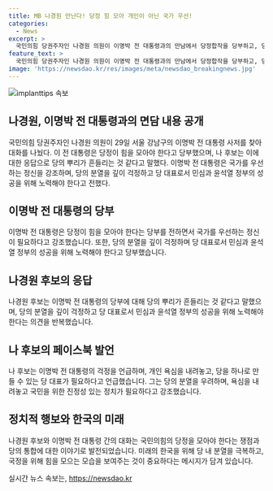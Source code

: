 ```yaml
---
title: MB 나경원 만난다! 당정 힘 모아 개인이 아닌 국가 우선!
categories:
  - News
excerpt: >
  국민의힘 당권주자인 나경원 의원이 이명박 전 대통령과의 만남에서 당정합작을 당부하고, 당의 분열을 우려했다. 이 전 대통령은 나 후보를 향해 국가를 우선하는 정신을 강조했고, 나 후보는 당의 단결을 강조하며 후보직에 대한 진정성을 언급했다. 이는 이명박 전 대통령의 지지를 받으려는 시도와 함께, 정치의 진정성과 국민을 위한 정치적 메시지를 전달하는 의도로 해석된다.
feature_text: >
  국민의힘 당권주자인 나경원 의원이 이명박 전 대통령과의 만남에서 당정합작을 당부하고, 당의 분열을 우려했다. 이 전 대통령은 나 후보를 향해 국가를 우선하는 정신을 강조했고, 나 후보는 당의 단결을 강조하며 후보직에 대한 진정성을 언급했다. 이는 이명박 전 대통령의 지지를 받으려는 시도와 함께, 정치의 진정성과 국민을 위한 정치적 메시지를 전달하는 의도로 해석된다.
image: 'https://newsdao.kr/res/images/meta/newsdao_breakingnews.jpg'
---
```


<p><img src="https://newsdao.kr/res/images/meta/newsdao_breakingnews.jpg" alt="implanttips 속보" /></p>

<h2 data-ke-size="size26">나경원, 이명박 전 대통령과의 면담 내용 공개</h2>

<p data-ke-size="size16">국민의힘 당권주자인 나경원 의원이 29일 서울 강남구의 이명박 전 대통령 사저를 찾아 대화를 나눴다. 이 전 대통령은 당정이 힘을 모아야 한다고 당부했으며, 나 후보는 이에 대한 응답으로 당의 뿌리가 흔들리는 것 같다고 말했다. 이명박 전 대통령은 국가를 우선하는 정신을 강조하며, 당의 분열을 깊이 걱정하고 당 대표로서 민심과 윤석열 정부의 성공을 위해 노력해야 한다고 전했다.</p>

<h2 data-ke-size="size26">이명박 전 대통령의 당부</h2>

<p data-ke-size="size16">이명박 전 대통령은 당정이 힘을 모아야 한다는 당부를 전하면서 국가를 우선하는 정신이 필요하다고 강조했습니다. 또한, 당의 분열을 깊이 걱정하며 당 대표로서 민심과 윤석열 정부의 성공을 위해 노력해야 한다고 당부했습니다.</p>

<h2 data-ke-size="size26">나경원 후보의 응답</h2>

<p data-ke-size="size16">나경원 후보는 이명박 전 대통령의 당부에 대해 당의 뿌리가 흔들리는 것 같다고 말했으며, 당의 분열을 깊이 걱정하고 당 대표로서 민심과 윤석열 정부의 성공을 위해 노력해야 한다는 의견을 반복했습니다.</p>

<h2 data-ke-size="size26">나 후보의 페이스북 발언</h2>

<p data-ke-size="size16">나 후보는 이명박 전 대통령의 걱정을 언급하며, 개인 욕심을 내려놓고, 당을 하나로 만들 수 있는 당 대표가 필요하다고 언급했습니다. 그는 당의 분열을 우려하며, 욕심을 내려놓고 국민을 위한 진정성 있는 정치가 필요하다고 강조했습니다.</p>

<h2 data-ke-size="size26">정치적 행보와 한국의 미래</h2>

<p data-ke-size="size16">나경원 후보와 이명박 전 대통령 간의 대화는 국민의힘의 당정을 모아야 한다는 쟁점과 당의 통합에 대한 이야기로 발전되었습니다. 미래의 한국을 위해 당 내 분열을 극복하고, 국정을 위해 힘을 모으는 모습을 보여주는 것이 중요하다는 메시지가 담겨 있습니다.</p>
실시간 뉴스 속보는, <a href="https://newsdao.kr" rel="dofollow">https://newsdao.kr</a>


